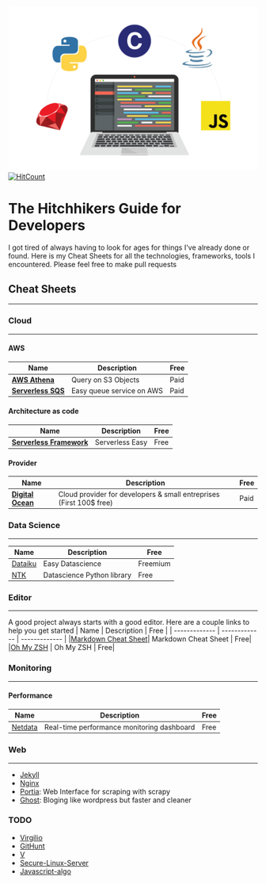 ![](images/presentation.png)
[![HitCount](http://hits.dwyl.io/StanGirard/The-hitchikers-guide-for-developers.svg)](http://hits.dwyl.io/StanGirard/The-hitchikers-guide-for-developers)
# The Hitchhikers Guide for Developers

I got tired of always having to look for ages for things I've already done or found.
Here is my Cheat Sheets for all the technologies, frameworks, tools I encountered. Please feel free to make pull requests


## Cheat Sheets
--- 

### **Cloud** 
---

#### AWS

| Name | Description | Free |
| ------------- | ------------- | ------------- |
|[**AWS Athena**](https://aws.amazon.com/fr/athena/) | Query on S3 Objects | Paid|
|[**Serverless SQS**](https://aws.amazon.com/sqs/) | Easy queue service on AWS | Paid |


#### Architecture as code

| Name | Description | Free |
| ------------- | ------------- | ------------- |
|[**Serverless Framework**](https://serverless.com/) | Serverless Easy | Free |

#### Provider
| Name | Description | Free |
| ------------- | ------------- | ------------- |
|[**Digital Ocean**](https://m.do.co/c/f9dca2b1ecc8)| Cloud provider for developers & small entreprises (First 100$ free) | Paid|


### Data Science
---

| Name | Description | Free |
| ------------- | ------------- | ------------- |
|[Dataiku](https://www.dataiku.com/)| Easy Datascience | Freemium|
|[NTK](https://www.nltk.org/)| Datascience Python library | Free|


### **Editor**
--- 
A good project always starts with a good editor. Here are a couple links to help you get started
| Name | Description | Free |
| ------------- | ------------- | ------------- |
|[Markdown Cheat Sheet](editor/markdown/README.md)| Markdown Cheat Sheet | Free|
|[Oh My ZSH](editor/oh-my-zsh/README.md) | Oh My ZSH | Free|


### **Monitoring**
---

#### Performance

| Name | Description | Free |
| ------------- | ------------- | ------------- |
|[Netdata](monitoring/netdata/README.md)| Real-time performance monitoring dashboard| Free|


### **Web**
---

- [Jekyll](web/jekyll/README.md)
- [Nginx](web/nginx/README.md)
- [Portia](web/portia/README.md): Web Interface for scraping with scrapy
- [Ghost](https://ghost.org/): Bloging like wordpress but faster and cleaner

### **TODO**

- [Virgilio](https://github.com/virgili0/Virgilio)
- [GitHunt](https://github.com/kamranahmedse/githunt)
- [V](https://github.com/vlang/v)
- [Secure-Linux-Server](https://github.com/imthenachoman/How-To-Secure-A-Linux-Server/blob/master/README.md)
- [Javascript-algo](https://github.com/trekhleb/javascript-algorithms)

